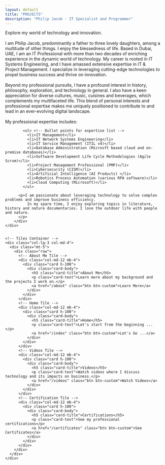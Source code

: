 ```yaml
---
layout: default
title: "PROJECTS"
description: "Philip Jacob - IT Specialist and Programmer"
---
```

<div class="container-fluid"> <!-- Using container-fluid for full width -->
  <div class="row">
    <!-- Introduction Container -->
    <div class="col-lg-9 col-md-8" >
        <div class="intro-container">
            <p>Explore my world of technology and innovation.<br><br>I am Philip Jacob, predominantly a father to three lovely daughters, among a multitude of other things. I enjoy the blessedness of life. Based in Dubai, UAE, I am an IT Professional with more than two decades of enriching experience in the dynamic world of technology. My career is rooted in IT Systems Engineering, and I have amassed extensive expertise in IT & Project Management. I specialize in leveraging cutting-edge technologies to propel business success and thrive on innovation.<br><br>Beyond my professional pursuits, I have a profound interest in history, philosophy, exploration, and technology in general. I also have a keen appreciation for diverse cultures, music, cuisines and beverages, which complements my multifaceted life. This blend of personal interests and professional expertise makes me uniquely positioned to contribute to and lead in an ever-evolving digital landscape.<br><br>My professional expertise includes:<br>
            </p>
          
            <ul> <!-- Bullet points for expertise list -->
              <li>IT Management</li>
              <li>IT Network Systems Engineering</li>
              <li>IT Service Management (ITIL v4)</li>
              <li>Database Administration (Microsft based cloud and on-premise databases)</li>
              <li>Software Development Life Cycle Methodologies (Agile Scrum)</li>
              <li>Project Management Professional (PMP)</li>
              <li>Cybersecurity (CISM)</li>
              <li>Artificial Intelligence (AI Products) </li>
              <li>Robotics Process Automation (various RPA software)</li>
              <li>Cloud Computing (Microsoft)</li>
            </ul>

          <p>I am passionate about leveraging technology to solve complex problems and improve business efficiency. 
              In my spare time, I enjoy exploring topics in literature, history and nature documentaries. I love the outdoor life with people and nature.
          </p>
        </div>
    </div>

    
    <!-- Tiles Container -->
    <div class="col-lg-3 col-md-4">
      <div class="mt-5">
        <div class="row">
          <!-- About Me Tile -->
          <div class="col-md-12 mb-4">
            <div class="card h-100">
              <div class="card-body">
                <h5 class="card-title">About Me</h5>
                <p class="card-text">Learn more about my background and the projects I work on.</p>
                <a href="/about" class="btn btn-custom">Learn More</a>
              </div>
            </div>
          </div>
          <!-- Home Tile -->
          <div class="col-md-12 mb-4">
            <div class="card h-100">
              <div class="card-body">
                <h5 class="card-title">Home</h5>
                <p class="card-text">Let's start from the beginning ...</p>
                <a href="/index" class="btn btn-custom">Let's Go ...</a>
              </div>
            </div>
          </div>
          <!-- Videos Tile -->
          <div class="col-md-12 mb-4">
            <div class="card h-100">
              <div class="card-body">
                <h5 class="card-title">Videos</h5>
                <p class="card-text">Watch videos where I discuss technology and its impacts on business.</p>
                <a href="/videos" class="btn btn-custom">Watch Videos</a>
              </div>
            </div>
          </div>
          <!-- Certification Tile -->
          <div class="col-md-12 mb-4">
            <div class="card h-100">
              <div class="card-body">
                <h5 class="card-title">Certifications</h5>
                <p class="card-text">See my professional certifications</p>
                <a href="/certificates" class="btn btn-custom">See Certificates</a>
              </div>
            </div>
          </div>
        </div>
      </div>
    </div>
  </div>
</div>

